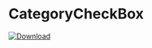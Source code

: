 # CategoryCheckBox
[![Download](https://img.shields.io/badge/download-~1.7M-orange.svg)](https://github.com/varun-naharia/CategoryCheckBox/releases/latest)
